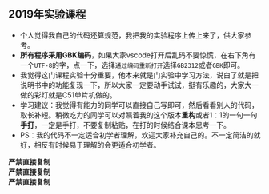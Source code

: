 ## 2019年实验课程
* 个人觉得我自己的代码还算规范，我把我的实验程序上传上来了，供大家参考。
* **所有程序采用GBK编码**，如果大家vscode打开后乱码不要惊慌，在右下角有一个`UTF-8`的字，点一下，选择`通过编码重新打开`选择`GB2312`或者`GBK`即可。
* 我觉得这门课程实验十分重要，他本来就是门实验中学习方法，说白了就是把说明书中的功能复现一下，所以大家一定要动手试试，挺有乐趣的，大家大一做的彩灯就是C51单片机做的。
* 学习建议：我觉得有能力的同学可以直接自己写即可，然后看看别人的代码，取长补短。稍微吃力的同学可以对照着我的这个版本**重构**或者1：1的一句一句**手打**，一定是手打，不要复制粘贴，在打的时候结合课本思考一下。
* PS：我的代码不一定适合初学者理解，欢迎大家补充自己的。不一定简洁的就好，相反有时候易于理解的会更适合初学者。

**严禁直接复制**  
**严禁直接复制**  
**严禁直接复制**